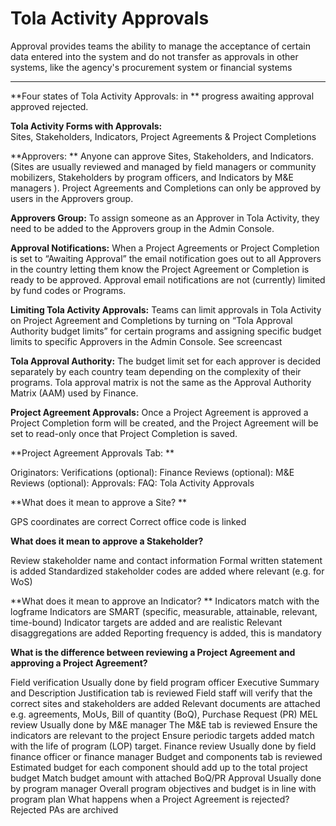# Tola Activity Approvals


Approval provides teams the ability to manage the acceptance of certain data entered into the system and do not transfer as approvals in other systems, like the agency's procurement system or financial systems 


---



**Four states of Tola Activity Approvals: in 
**
progress
awaiting approval
approved 
rejected. 

**Tola Activity Forms with Approvals:**  
Sites, Stakeholders, Indicators, Project Agreements & Project Completions

**Approvers: **
Anyone can approve Sites, Stakeholders, and Indicators. (Sites are usually reviewed and managed by field managers or community mobilizers, Stakeholders by program officers, and Indicators by M&E managers ). Project Agreements and Completions can only be approved by users in the Approvers group. 

**Approvers Group:**
To assign someone as an Approver in Tola Activity, they need to be added to the Approvers group in the Admin Console. 

**Approval Notifications:**
When a Project Agreements or Project Completion is set to “Awaiting Approval” the email notification goes out to all Approvers in the country letting them know the Project Agreement or Completion is ready to be approved. Approval email notifications are not (currently) limited by fund codes or Programs.

**Limiting Tola Activity Approvals:**
Teams can limit approvals in Tola Activity on Project Agreement and Completions by turning on “Tola Approval Authority budget limits” for certain programs and assigning specific budget limits to specific Approvers in the Admin Console. See screencast

**Tola Approval Authority:**
The budget limit set for each approver is decided separately by each country team depending on the complexity of their programs. Tola approval matrix is not the same as the Approval Authority Matrix (AAM) used by Finance.

**Project Agreement Approvals:**
Once a Project Agreement is approved a Project Completion form will be created, and the Project Agreement will be set to read-only once that Project Completion is saved. 

**Project Agreement Approvals Tab: **

Originators: 
Verifications (optional): 
Finance Reviews (optional): 
M&E Reviews (optional): 
Approvals: 
FAQ: Tola Activity Approvals


**What does it mean to approve a Site? **

GPS coordinates are correct
Correct office code is linked

**What does it mean to approve a Stakeholder?**

Review stakeholder name and contact information
Formal written statement is added
Standardized stakeholder codes are added where relevant (e.g. for WoS)

**What does it mean to approve an Indicator? 
**
Indicators match with the logframe
Indicators are SMART (specific, measurable, attainable, relevant, time-bound)
Indicator targets are added and are realistic
Relevant disaggregations are added
Reporting frequency is added, this is mandatory

**What is the difference between reviewing a Project Agreement and approving a Project Agreement?**

Field verification 
Usually done by field program officer
Executive Summary and Description Justification tab is reviewed
Field staff will verify that the correct sites and stakeholders are added
Relevant documents are attached e.g. agreements, MoUs, Bill of quantity (BoQ), Purchase Request (PR)
MEL review
Usually done by M&E manager
The M&E tab is reviewed
Ensure the indicators are relevant to the project
Ensure periodic targets added match with the life of program (LOP) target.
Finance review
Usually done by field finance officer or finance manager
Budget and components tab is reviewed
Estimated budget for each component should add up to the total project budget
Match budget amount with attached BoQ/PR
Approval
Usually done by program manager
Overall program objectives and budget is in line with program plan
What happens when a Project Agreement is rejected? 
Rejected PAs are archived